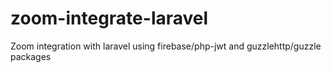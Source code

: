 # zoom-integrate-laravel
Zoom integration with laravel using firebase/php-jwt and guzzlehttp/guzzle packages
